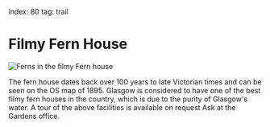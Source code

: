 index: 80
tag: trail

# Filmy Fern House

![Ferns in the filmy Fern house](image:filmy-fern-house.jpg)

The fern house dates back over 100 years to late
Victorian times and can be seen on the OS map of
1895. Glasgow is considered to have one of the best
filmy fern houses in the country, which is due to the
purity of Glasgow's water.
A tour of the above facilities is available on request Ask
at the Gardens office.
